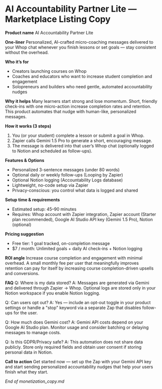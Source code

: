 # AI Accountability Partner Lite — Marketplace Listing Copy

**Product name**
AI Accountability Partner Lite

**One-liner**
Personalized, AI-crafted micro-coaching messages delivered to your Whop chat whenever you finish lessons or set goals — stay consistent without the overhead.

**Who it’s for**
- Creators launching courses on Whop
- Coaches and educators who want to increase student completion and engagement
- Solopreneurs and builders who need gentle, automated accountability nudges

**Why it helps**
Many learners start strong and lose momentum. Short, friendly check-ins with one micro-action increase completion rates and retention. This product automates that nudge with human-like, personalized messages.

**How it works (3 steps)**
1. You (or your student) complete a lesson or submit a goal in Whop.
2. Zapier calls Gemini 1.5 Pro to generate a short, encouraging message.
3. The message is delivered into that user’s Whop chat (optionally logged to Notion and scheduled as follow-ups).

**Features & Options**
- Personalized 3-sentence messages (under 80 words)
- Optional daily or weekly follow-ups (Looping by Zapier)
- Optional Notion logging (Accountability Logs database)
- Lightweight, no-code setup via Zapier
- Privacy-conscious: you control what data is logged and shared

**Setup time & requirements**
- Estimated setup: 45–90 minutes
- Requires: Whop account with Zapier integration, Zapier account (Starter plan recommended), Google AI Studio API key (Gemini 1.5 Pro), Notion (optional)

**Pricing suggestion**
- Free tier: 1 goal tracked, on-completion message
- $7 / month: Unlimited goals + daily AI check-ins + Notion logging

**ROI angle**
Increase course completion and engagement with minimal overhead. A small monthly fee per user that meaningfully improves retention can pay for itself by increasing course completion-driven upsells and conversions.

**FAQ**
Q: Where is my data stored?
A: Messages are generated via Gemini and delivered through Zapier → Whop. Optional logs are stored only in your Notion workspace if you enable Notion logging.

Q: Can users opt out?
A: Yes — include an opt-out toggle in your product settings or handle a "stop" keyword via a separate Zap that disables follow-ups for the user.

Q: How much does Gemini cost?
A: Gemini API costs depend on your Google AI Studio plan. Monitor usage and consider batching or delaying messages to manage costs.

Q: Is this GDPR/Privacy safe?
A: This automation does not share data publicly. Store only required fields and obtain user consent if storing personal data in Notion.

**Call to action**
Get started now — set up the Zap with your Gemini API key and start sending personalized accountability nudges that help your users finish what they start.

_End of monetization_copy.md_
